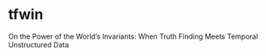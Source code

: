 # tfwin
On the Power of the World’s Invariants: When Truth Finding Meets Temporal Unstructured Data
